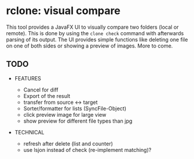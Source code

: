 # rclone: visual compare
This tool provides a JavaFX UI to visually compare two folders (local or remote).
This is done by using the `clone check` command with afterwards parsing of its output.
The UI provides simple functions like deleting one file on one of both sides or showing a preview of images.
More to come.

## TODO
- FEATURES
  - Cancel for diff
  - Export of the result
  - transfer from source <-> target
  - Sorter/formatter for lists (SyncFile-Object)
  - click preview image for large view
  - show preview for different file types than jpg

- TECHNICAL
  - refresh after delete (list and counter)
  - use lsjon instead of check (re-implement matching)?